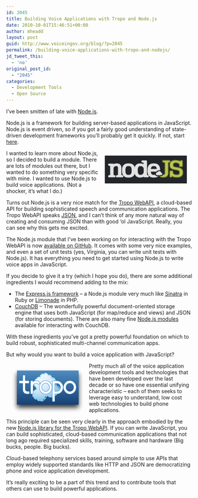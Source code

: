 ```yaml
---
id: 2045
title: Building Voice Applications with Tropo and Node.js
date: 2010-10-01T15:46:51+00:00
author: mheadd
layout: post
guid: http://www.voiceingov.org/blog/?p=2045
permalink: /building-voice-applications-with-tropo-and-nodejs/
jd_tweet_this:
  - 'no'
original_post_id:
  - "2045"
categories:
  - Development Tools
  - Open Source
---
```

I&#8217;ve been smitten of late with [Node.js](http://nodejs.org/).

Node.js is a framework for building server-based applications in JavaScript. Node.js is event driven, so if you got a fairly good understanding of state-driven development frameworks you&#8217;ll probably get it quickly. If not, start [here](http://debuggable.com/posts/understanding-node-js:4bd98440-45e4-4a9a-8ef7-0f7ecbdd56cb).
  
<img src="/wp-content/uploads/2010/10/nodejs_.jpg" alt="Node.js" title="Node.js" width="222" height="75" style="float:right;margin:15px;" />
  
I wanted to learn more about Node.js, so I decided to build a module. There are lots of modules out there, but I wanted to do something very specific with mine. I wanted to use Node.js to build voice applications. (Not a shocker, it&#8217;s what I do.)

Turns out Node.js is a very nice match for the [Tropo WebAPI](https://www.tropo.com/docs/webapi/), a cloud-based API for building sophisticated speech and communication applications. The Tropo WebAPI speaks [JSON](http://json.org/), and I can&#8217;t think of any more natural way of creating and consuming JSON than with good &#8216;ol JavaScript. Really, you can see why this gets me excited.

The Node.js module that I&#8217;ve been working on for interacting with the Tropo WebAPI is now [available on GitHub](http://github.com/tropo/tropo-webapi-node). It comes with some very nice examples, and even a set of unit tests (yes, Virginia, you can write unit tests with Node.js). It has everything you need to get started using Node.js to write voice apps in JavaScript.

If you decide to give it a try (which I hope you do), there are some additional ingredients I would recommend adding to the mix:

  * The [Express.js framework](http://expressjs.com/) &#8211; a Node.js module very much like [Sinatra](http://www.sinatrarb.com/) in Ruby or [Limonade](http://www.limonade-php.net/) in PHP.
  * [CouchDB](http://couchdb.apache.org/) &#8211; The wonderfully powerful document-oriented storage engine that uses both JavaScript (for map/reduce and views) and JSON (for storing documents). There are also many fine [Node.js modules](http://github.com/ry/node/wiki/modules) available for interacting with CouchDB.

With these ingredients you&#8217;ve got a pretty powerful foundation on which to build robust, sophisticated multi-channel communication apps.

But why would you want to build a voice application with JavaScript?
  
<img src="/wp-content/uploads/2010/03/tropo.jpg" alt="Tropo" title="Tropo" width="194" height="119" style="float:left;margin:15px;" />
  
Pretty much all of the voice application development tools and technologies that have been developed over the last decade or so have one essential unifying characteristic &#8211; each of them seeks to leverage easy to understand, low cost web technologies to build phone applications.

This principle can be seen very clearly in the approach embodied by the new [Node.js library for the Tropo WebAPI](http://github.com/tropo/tropo-webapi-node). If you can write JavaScript, you can build sophisticated, cloud-based communication applications that not long ago required specialized skills, training, software and hardware (Big bucks, people. Big bucks).

Cloud-based telephony services based around simple to use APIs that employ widely supported standards like HTTP and JSON are democratizing phone and voice application development.

It&#8217;s really exciting to be a part of this trend and to contribute tools that others can use to build powerful applications.